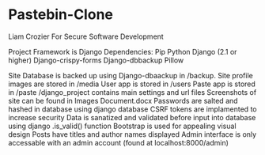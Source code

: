 # Pastebin-Clone
Liam Crozier
For Secure Software Development

Project Framework is Django
Dependencies:
Pip
Python
Django (2.1 or higher)
Django-crispy-forms
Django-dbbackup
Pillow

Site Database is backed up using Django-dbaackup in /backup.
Site profile images are stored in /media
User app is stored in /users
Paste app is stored in /paste
/django_project contains main settings and url files
Screenshots of site can be found in Images Document.docx 
Passwords are salted and hashed in database using django database
CSRF tokens are implamented to increase security
Data is sanatized and validated before input into database using django .is_valid() function
Bootstrap is used for appealing visual design
Posts have titles and author names displayed
Admin interface is only accessable with an admin account (found at localhost:8000/admin)
